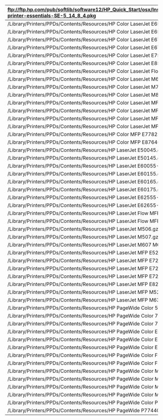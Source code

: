 | ftp://ftp.hp.com/pub/softlib/software12/HP_Quick_Start/osx/Installations/Essentials/hp-printer-essentials-SE-5_14_8_4.pkg |
| :--- |
| /Library/Printers/PPDs/Contents/Resources/HP Color LaserJet E65050 E65060.gz |
| /Library/Printers/PPDs/Contents/Resources/HP Color LaserJet E65150 E65160.gz |
| /Library/Printers/PPDs/Contents/Resources/HP Color LaserJet E67550 E67560.gz |
| /Library/Printers/PPDs/Contents/Resources/HP Color LaserJet E67650 E67660.gz |
| /Library/Printers/PPDs/Contents/Resources/HP Color LaserJet E75245.gz |
| /Library/Printers/PPDs/Contents/Resources/HP Color LaserJet E85055.gz |
| /Library/Printers/PPDs/Contents/Resources/HP Color LaserJet FlowMFP M776.gz |
| /Library/Printers/PPDs/Contents/Resources/HP Color LaserJet M652 M653.gz |
| /Library/Printers/PPDs/Contents/Resources/HP Color LaserJet M751.gz |
| /Library/Printers/PPDs/Contents/Resources/HP Color LaserJet M856.gz |
| /Library/Printers/PPDs/Contents/Resources/HP Color LaserJet MFP E77422.gz |
| /Library/Printers/PPDs/Contents/Resources/HP Color LaserJet MFP E77428.gz |
| /Library/Printers/PPDs/Contents/Resources/HP Color LaserJet MFP M681 M682.gz |
| /Library/Printers/PPDs/Contents/Resources/HP Color LaserJet MFP M776.gz |
| /Library/Printers/PPDs/Contents/Resources/HP Color MFP E77822-25-30.gz |
| /Library/Printers/PPDs/Contents/Resources/HP Color MFP E87640-50-60.gz |
| /Library/Printers/PPDs/Contents/Resources/HP LaserJet E50045.gz |
| /Library/Printers/PPDs/Contents/Resources/HP LaserJet E50145.gz |
| /Library/Printers/PPDs/Contents/Resources/HP LaserJet E60055-E60075.gz |
| /Library/Printers/PPDs/Contents/Resources/HP LaserJet E60155.gz |
| /Library/Printers/PPDs/Contents/Resources/HP LaserJet E60165.gz |
| /Library/Printers/PPDs/Contents/Resources/HP LaserJet E60175.gz |
| /Library/Printers/PPDs/Contents/Resources/HP LaserJet E62555-E62575.gz |
| /Library/Printers/PPDs/Contents/Resources/HP LaserJet E62655-E62675.gz |
| /Library/Printers/PPDs/Contents/Resources/HP LaserJet Flow MFP E52645.gz |
| /Library/Printers/PPDs/Contents/Resources/HP LaserJet Flow MFP M528.gz |
| /Library/Printers/PPDs/Contents/Resources/HP LaserJet M506.gz |
| /Library/Printers/PPDs/Contents/Resources/HP LaserJet M507.gz |
| /Library/Printers/PPDs/Contents/Resources/HP LaserJet M607 M608 M609.gz |
| /Library/Printers/PPDs/Contents/Resources/HP LaserJet MFP E52645.gz |
| /Library/Printers/PPDs/Contents/Resources/HP LaserJet MFP E72425.gz |
| /Library/Printers/PPDs/Contents/Resources/HP LaserJet MFP E72430.gz |
| /Library/Printers/PPDs/Contents/Resources/HP LaserJet MFP E72525-30-35.gz |
| /Library/Printers/PPDs/Contents/Resources/HP LaserJet MFP E82540-50-60.gz |
| /Library/Printers/PPDs/Contents/Resources/HP LaserJet MFP M528.gz |
| /Library/Printers/PPDs/Contents/Resources/HP LaserJet MFP M631 M632 M633.gz |
| /Library/Printers/PPDs/Contents/Resources/HP PageWide Color 556.gz |
| /Library/Printers/PPDs/Contents/Resources/HP PageWide Color 755.gz |
| /Library/Printers/PPDs/Contents/Resources/HP PageWide Color 765.gz |
| /Library/Printers/PPDs/Contents/Resources/HP PageWide Color E55650.gz |
| /Library/Printers/PPDs/Contents/Resources/HP PageWide Color E75160.gz |
| /Library/Printers/PPDs/Contents/Resources/HP PageWide Color E77650-E77660.gz |
| /Library/Printers/PPDs/Contents/Resources/HP PageWide Color Flow E58650.gz |
| /Library/Printers/PPDs/Contents/Resources/HP PageWide Color Flow MFP 586.gz |
| /Library/Printers/PPDs/Contents/Resources/HP PageWide Color MFP 586.gz |
| /Library/Printers/PPDs/Contents/Resources/HP PageWide Color MFP 774 779.gz |
| /Library/Printers/PPDs/Contents/Resources/HP PageWide Color MFP 780-785.gz |
| /Library/Printers/PPDs/Contents/Resources/HP PageWide Color MFP E58650.gz |
| /Library/Printers/PPDs/Contents/Resources/HP PageWide Color P75250.gz |
| /Library/Printers/PPDs/Contents/Resources/HP PageWide P77440 P77940-60.gz |